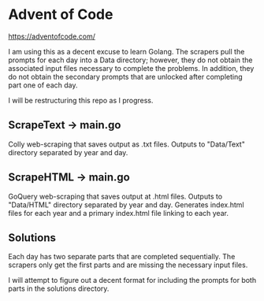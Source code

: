 # Advent of Code

<https://adventofcode.com/>

I am using this as a decent excuse to learn Golang.
The scrapers pull the prompts for each day into a Data directory; however, they
do not obtain the associated input files necessary to complete the problems.
In addition, they do not obtain the secondary prompts that are unlocked after
completing part one of each day.

I will be restructuring this repo as I progress.

## ScrapeText -> main.go

Colly web-scraping that saves output as .txt files.
Outputs to "Data/Text" directory separated by year and day.

## ScrapeHTML -> main.go

GoQuery web-scraping that saves output at .html files.
Outputs to "Data/HTML" directory separated by year and day.
Generates index.html files for each year and a primary index.html file linking
to each year.

## Solutions

Each day has two separate parts that are completed sequentially.
The scrapers only get the first parts and are missing the necessary input files.

I will attempt to figure out a decent format for including the prompts for both
parts in the solutions directory.
